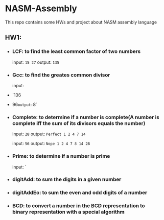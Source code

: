 # NASM-Assembly
This repo contains some HWs and project about NASM assembly language
## HW1:
-   ### LCF: to find the least common factor of two numbers
    input: 
    `15
    27`
    output:
    `135`
-   ### Gcc: to find the greates common divisor
    input:
-   `136
-   96`
    output:
    `8`
-   ### Complete: to determine if a number is complete(A number is complete iff the sum of its divisors equals the number)
    input:
    `28`
    output:
    `Perfect
    1 2 4 7 14`
    
    input:
    `56`
    output:
    `Nope
    1 2 4 7 8 14 28`
       
-   ### Prime: to determine if a number is prime
    input:
    `
-   ### digitAdd: to sum the digits in a given number
-   ### digitAddEo: to sum the even and odd digits of a number
-   ### BCD: to convert a number in the BCD representation to binary representation with a special algorithm
